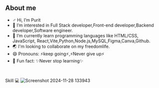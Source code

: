 ## About me

- ♂️ Hi, I’m Purit 
- 👀 I’m interested in Full Stack developer,Front-end developer,Backend developer,Software engineer.
- 🌱 I’m currently learn programming languages like HTML/CSS, JavaScript, React,Vite,Python,Node.js,MySQL,Figma,Canva,Github.
- 🌏	 I'm looking to collaborate on my freedomlife.
- 😄 Pronouns: ⚡keep going⚡,⚡Never give up⚡
- 🐳	 Fun fact: ✨Never stop learning✨


<br>

 Skill 💻
![Screenshot 2024-11-28 133943](https://github.com/user-attachments/assets/a7b6613a-8d24-4892-be49-c6618a5ffa46)
